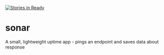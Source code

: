 [![Stories in Ready](https://badge.waffle.io/bbengfort/sonar.png?label=ready&title=Ready)](https://waffle.io/bbengfort/sonar)
# sonar
A small, lightweight uptime app - pings an endpoint and saves data about response
